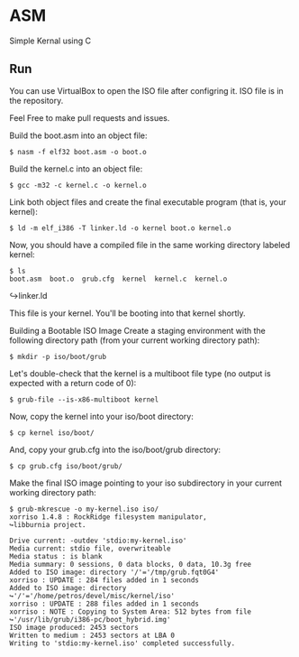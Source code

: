 # ASM
Simple Kernal using C

## Run
You can use VirtualBox to open the ISO file after configring it.
ISO file is in the repository.

Feel Free to make pull requests and issues.

Build the boot.asm into an object file:


    $ nasm -f elf32 boot.asm -o boot.o

Build the kernel.c into an object file:


    $ gcc -m32 -c kernel.c -o kernel.o

Link both object files and create the final executable program (that is, your kernel):


    $ ld -m elf_i386 -T linker.ld -o kernel boot.o kernel.o

Now, you should have a compiled file in the same working directory labeled kernel:


    $ ls
    boot.asm  boot.o  grub.cfg  kernel  kernel.c  kernel.o
 ↪linker.ld

This file is your kernel. You'll be booting into that kernel shortly.

Building a Bootable ISO Image
Create a staging environment with the following directory path (from your current working directory path):


    $ mkdir -p iso/boot/grub

Let's double-check that the kernel is a multiboot file type (no output is expected with a return code of 0):


    $ grub-file --is-x86-multiboot kernel

Now, copy the kernel into your iso/boot directory:


    $ cp kernel iso/boot/

And, copy your grub.cfg into the iso/boot/grub directory:


    $ cp grub.cfg iso/boot/grub/

Make the final ISO image pointing to your iso subdirectory in your current working directory path:

    $ grub-mkrescue -o my-kernel.iso iso/
    xorriso 1.4.8 : RockRidge filesystem manipulator,
    ↪libburnia project.

    Drive current: -outdev 'stdio:my-kernel.iso'
    Media current: stdio file, overwriteable
    Media status : is blank
    Media summary: 0 sessions, 0 data blocks, 0 data, 10.3g free
    Added to ISO image: directory '/'='/tmp/grub.fqt0G4'
    xorriso : UPDATE : 284 files added in 1 seconds
    Added to ISO image: directory
    ↪'/'='/home/petros/devel/misc/kernel/iso'
    xorriso : UPDATE : 288 files added in 1 seconds
    xorriso : NOTE : Copying to System Area: 512 bytes from file
    ↪'/usr/lib/grub/i386-pc/boot_hybrid.img'
    ISO image produced: 2453 sectors
    Written to medium : 2453 sectors at LBA 0
    Writing to 'stdio:my-kernel.iso' completed successfully.
